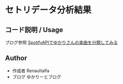# セトリデータ分析結果  

## コード説明 / Usage  

ブログ参照 [SpotifyAPIでゆかりさんの楽曲を分類してみる](https://ykrfannews.com/?p=1255)  

## Author  
 
* 作成者 Renaultalfa  
* ブログ ゆかりーとブログ  
 